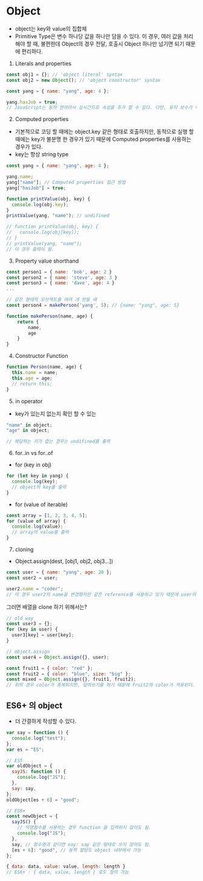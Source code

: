 # Object

- object는 key와 value의 집합체
- Primitive Type은 변수 하나당 값을 하나만 담을 수 있다. 이 경우, 여러 값을 처리 해야 할 때, 불편한데 Object의 경우 전달, 호출시 Object 하나만 넘기면 되기 때문에 편리하다.

1. Literals and properties

```javascript
const obj1 = {}; // 'object literal' syntax
const obj2 = new Object(); // 'object constructor' syntax

const yang = { name: "yang", age: 4 };

yang.hasJob = true;
// JavaScript는 동적 언어라서 실시간으로 속성을 추가 할 수 있다. 다만, 유지 보수가 어렵기 때문에 가능하면 중간중간 추가 하는 것 보다 처음부터 선언 해주는게 좋다.
```

2. Computed properties

- 기본적으로 코딩 할 때에는 object.key 같은 형태로 호출하지만, 동적으로 실행 할 때에는 key가 불분명 한 경우가 있기 때문에 Computed properties를 사용하는 경우가 있다.
- key는 항상 string type

```javascript
const yang = { name: "yang", age: 4 };

yang.name;
yang["name"]; // Computed properties 접근 방법
yang["hasJob"] = true;

function printValue(obj, key) {
  console.log(obj.key);
}
printValue(yang, "name"); // undifined

// function printValue(obj, key) {
//   console.log(obj[key]);
// }
// printValue(yang, "name");
// 이 경우 출력이 됨.
```

3. Property value shorthand

```javascript
const person1 = { name: 'bob', age: 2 }
const person2 = { name: 'steve', age: 3 }
const person3 = { name: 'dave', age: 4 }
...

// 같은 형태의 오브젝트를 여러 개 만들 때
const person4 = makePerson('yang', 5); // {name: "yang", age: 5}

function makePerson(name, age) {
    return {
        name,
        age
    }
}
```

4. Constructor Function

```javascript
function Person(name, age) {
  this.name = name;
  this.age = age;
  // return this;
}
```

5. in operator

- key가 있는지 없는지 확인 할 수 있는

```javascript
"name" in object;
"age" in object;

// 해당하는 키가 없는 경우는 undifined를 출력
```

6. for..in vs for..of

- for (key in obj)

```javascript
for (let key in yang) {
  console.log(key);
  // object의 key를 출력
}
```

- for (value of iterable)

```javascript
const array = [1, 2, 3, 4, 5];
for (value of array) {
  console.log(value);
  // array의 value를 출력
}
```

7. cloning

- Object.assign(dest, [obj1, obj2, obj3...])

```javascript
const user = { name: "yang", age: 20 };
const user2 = user;

user2.name = "coder";
// 이 경우 user2의 name을 변경했지만 같은 reference를 사용하고 있기 때문에 user의 name도 변경된다.
```

그러면 배열을 clone 하기 위해서는?

```javascript
// old way
const user3 = {};
for (key in user) {
  user3[key] = user[key];
}

// object.assign
const user4 = Object.assign({}, user);

const fruit1 = { color: "red" };
const fruit2 = { color: "blue", size: "big" };
const mixed = Object.assign({}, fruit1, fruit2);
// 위의 경우 color가 중복되지만, 덮어쓰기를 하기 때문에 fruit2의 color가 적용된다.
```

## ES6+ 의 object

- 더 간결하게 작성할 수 있다.

```javascript
var say = function () {
  console.log("test");
};
var es = "ES";

// ES5
var oldObject = {
  sayJS: function () {
    console.log("JS");
  },
  say: say,
};
oldObject[es + 6] = "good";

// ES6+
const newObject = {
  sayJS() {
    // 익명함수를 사용하는 경우 function 을 입력하지 않아도 됨.
    console.log("JS");
  },
  say, // 함수명과 같다면 say: say 같은 형태로 쓰지 않아도 됨.
  [es + 6]: "good", // 동적 할당도 object 내부에서 가능
};
```

```javascript
{ data: data, value: value, length: length }
// ES6+ : { data, value, length } 로도 정의 가능
```

